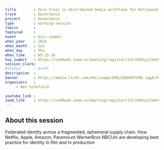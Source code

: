 ```yaml
---
title        : Zero trust in distributed media workflows for Hollywood
track        : Governance
project      : Governance
type         : working-session
topics       : 
featured     :
event        : mini-summit
when_year    : 2024
when_month   : Jun
when_day     : Thu
when_time    : WS-15-16
hey_summit   : https://us06web.zoom.us/meeting/register/tZcrdOGtpjIoHtGSdhRnV1LxPR5PAPg8XpLw
session_slack:
#status      : draft
description  :
banner       : https://media.licdn.com/dms/image/D4E22AQHXH7URB_1qgA/feedshare-shrink_2048_1536/0/1716919450606?e=2147483647&v=beta&t=YQx9Z2JtsEKCm54RTouPLPPTFT4jWb5BHpZq2rsybDE
organizers   :
     - Ben Schofield
    
youtube_link : 
zoom_link    : https://us06web.zoom.us/meeting/register/tZcrdOGtpjIoHtGSdhRnV1LxPR5PAPg8XpLw
---
```


## About this session
Federated identity across a fragmented, ephemeral supply chain. How Netflix, Apple, Amazon, Paramount WarnerBros NBCUni are developing best practice for identity in film and tv production
